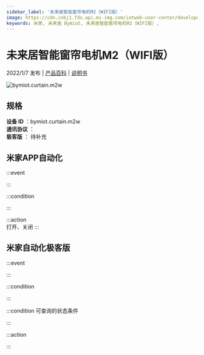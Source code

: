 ```yaml
---
sidebar_label: '未来居智能窗帘电机M2（WIFI版）'
image: https://cdn.cnbj1.fds.api.mi-img.com/iotweb-user-center/developer_1678870954133aL3W3bxZ.png?GalaxyAccessKeyId=AKVGLQWBOVIRQ3XLEW&Expires=9223372036854775807&Signature=KD4kwgBqQFbyIhDlOkSOPCzhGz4=
keywords: 米家, 未来居 Bymiot, 未来居智能窗帘电机M2（WIFI版）, 
---
```

# 未来居智能窗帘电机M2（WIFI版）

2022/1/7 发布 | [产品百科](https://home.mi.com/webapp/content/baike/product/index.html?model=bymiot.curtain.m2w/) | [说明书](https://home.mi.com/views/introduction.html?model=bymiot.curtain.m2w&region=cn)

![bymiot.curtain.m2w](https://cdn.cnbj1.fds.api.mi-img.com/iotweb-user-center/developer_1678870954133aL3W3bxZ.png?GalaxyAccessKeyId=AKVGLQWBOVIRQ3XLEW&Expires=9223372036854775807&Signature=KD4kwgBqQFbyIhDlOkSOPCzhGz4=)

## 规格  
> 
**设备 ID** ：bymiot.curtain.m2w  
**通讯协议** ：  
**极客版**  ： 待补充 


## 米家APP自动化  

:::event  

:::

:::condition  

:::

:::action   
打开、关闭
:::

## 米家自动化极客版  

:::event  

:::

:::condition  

:::

:::condition 可查询的状态条件  

:::

:::action  

:::

        
